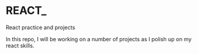 # REACT_
React practice and projects

In this repo, I will be working on a number of projects as I polish up on my react skills.
